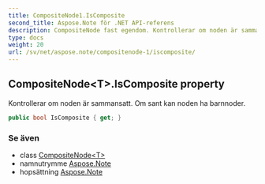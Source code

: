 ```yaml
---
title: CompositeNode1.IsComposite
second_title: Aspose.Note för .NET API-referens
description: CompositeNode fast egendom. Kontrollerar om noden är sammansatt. Om sant kan noden ha barnnoder.
type: docs
weight: 20
url: /sv/net/aspose.note/compositenode-1/iscomposite/
---
```

## CompositeNode&lt;T&gt;.IsComposite property

Kontrollerar om noden är sammansatt. Om sant kan noden ha barnnoder.

```csharp
public bool IsComposite { get; }
```

### Se även

* class [CompositeNode&lt;T&gt;](../)
* namnutrymme [Aspose.Note](../../compositenode-1/)
* hopsättning [Aspose.Note](../../../)


